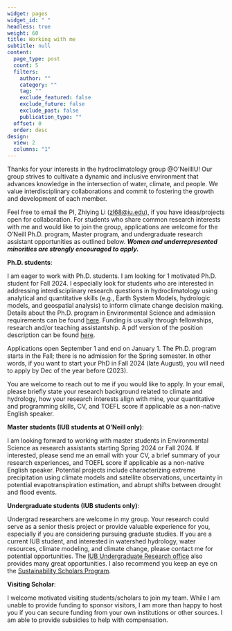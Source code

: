 ```yaml
---
widget: pages
widget_id: " "
headless: true
weight: 60
title: Working with me
subtitle: null
content:
  page_type: post
  count: 5
  filters:
    author: ""
    category: ""
    tag: ""
    exclude_featured: false
    exclude_future: false
    exclude_past: false
    publication_type: ""
  offset: 0
  order: desc
design:
  view: 2
  columns: "1"
---
```

<!--StartFragment-->

Thanks for your interests in the hydroclimatology group @O'NeillIU! Our group strives to cultivate a dynamic and inclusive environment that advances knowledge in the intersection of water, climate, and people. We value interdisciplinary collaborations and commit to fostering the growth and development of each member.

Feel free to email the PI, Zhiying Li (zl68@iu.edu), if you have ideas/projects open for collaboration. For students who share common research interests with me and would like to join the group, applications are welcome for the O’Neill Ph.D. program, Master program, and undergraduate research assistant opportunities as outlined below. ***Women and underrepresented minorities are strongly encouraged to apply.***

**Ph.D. students**:

I am eager to work with Ph.D. students. I am looking for 1 motivated Ph.D. student for Fall 2024. I especially look for students who are interested in addressing interdisciplinary research questions in hydroclimatology using analytical and quantitative skills (e.g., Earth System Models, hydrologic models, and geospatial analysis) to inform climate change decision making. Details about the Ph.D. program in Environmental Science and admission requirements can be found [here](https://oneill.indiana.edu/doctoral/degrees/environmental-science.html). Funding is usually through fellowships, research and/or teaching assistantship. A pdf version of the position description can be found [here](<uploads/Ph.D. positions_ZhiyingLi_IUB.pdf>). 

Applications open September 1 and end on January 1. The Ph.D. program starts in the Fall; there is no admission for the Spring semester. In other words, if you want to start your PhD in Fall 2024 (late August), you will need to apply by Dec of the year before (2023).

You are welcome to reach out to me if you would like to apply. In your email, please briefly state your research background related to climate and hydrology, how your research interests align with mine, your quantitative and programming skills, CV, and TOEFL score if applicable as a non-native English speaker. 

**Master students (IUB students at O’Neill only)**:

I am looking forward to working with master students in Environmental Science as research assistants starting Spring 2024 or Fall 2024. If interested, please send me an email with your CV, a brief summary of your research experiences, and TOEFL score if applicable as a non-native English speaker. Potential projects include characterizing extreme precipitation using climate models and satellite observations, uncertainty in potential evapotranspiration estimation, and abrupt shifts between drought and flood events.

**Undergraduate students (IUB students only)**:

Undergrad researchers are welcome in my group. Your research could serve as a senior thesis project or provide valuable experience for you, especially if you are considering pursuing graduate studies. If you are a current IUB student, and interested in watershed hydrology, water resources, climate modeling, and climate change, please contact me for potential opportunities. The [IUB Undergraduate Research office](https://undergradresearch.indiana.edu/programs-funding/index.html) also provides many great opportunities. I also recommend you keep an eye on the [Sustainability Scholars Program](https://environment.indiana.edu/programs/scholars/index.html).

**Visiting Scholar**:

I welcome motivated visiting students/scholars to join my team. While I am unable to provide funding to sponsor visitors, I am more than happy to host you if you can secure funding from your own institutions or other sources. I am able to provide subsidies to help with compensation.

<!--EndFragment-->